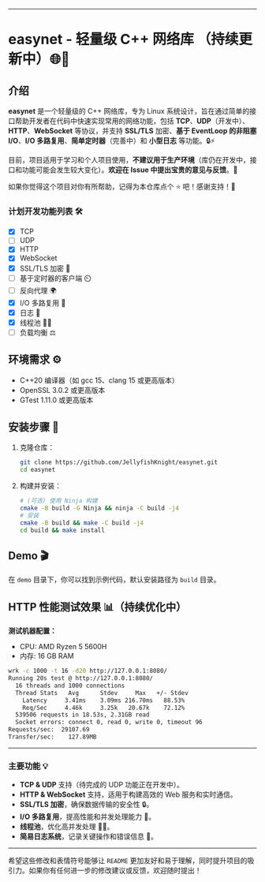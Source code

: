 
---

# easynet - 轻量级 C++ 网络库 （持续更新中）🌐🚀

## 介绍

**easynet** 是一个轻量级的 C++ 网络库，专为 Linux 系统设计，旨在通过简单的接口帮助开发者在代码中快速实现常用的网络功能，包括 **TCP**、**UDP**（开发中）、**HTTP**、**WebSocket** 等协议，并支持 **SSL/TLS** 加密、**基于 EventLoop 的非阻塞 I/O**、**I/O 多路复用**、**简单定时器**（完善中）和 **小型日志** 等功能。🔒⚡

目前，项目适用于学习和个人项目使用，**不建议用于生产环境**（库仍在开发中，接口和功能可能会发生较大变化）。**欢迎在 Issue 中提出宝贵的意见与反馈**。💬

如果你觉得这个项目对你有所帮助，记得为本仓库点个 ⭐️ 吧！感谢支持！🙏

### 计划开发功能列表 🛠️

- [x] TCP
- [ ] UDP
- [x] HTTP
- [x] WebSocket
- [x] SSL/TLS 加密 🔐
- [ ] 基于定时器的客户端 ⏲️
- [ ] 反向代理 🌍
- [x] I/O 多路复用 🔄
- [x] 日志 📝
- [x] 线程池 🏋️‍♂️
- [ ] 负载均衡 ⚖️

## 环境需求 ⚙️

- C++20 编译器（如 gcc 15、clang 15 或更高版本）
- OpenSSL 3.0.2 或更高版本
- GTest 1.11.0 或更高版本

## 安装步骤 🔧

1. 克隆仓库：
   ```bash
   git clone https://github.com/JellyfishKnight/easynet.git
   cd easynet
   ```

2. 构建并安装：
   ```bash
   # (可选) 使用 Ninja 构建
   cmake -B build -G Ninja && ninja -C build -j4
   # 安装
   cmake -B build && make -C build -j4
   cd build && make install
   ```

## Demo 🎬

在 `demo` 目录下，你可以找到示例代码，默认安装路径为 `build` 目录。

## HTTP 性能测试效果 📊（持续优化中）

**测试机器配置：**  
- CPU: AMD Ryzen 5 5600H  
- 内存: 16 GB RAM  

```bash
wrk -c 1000 -t 16 -d20 http://127.0.0.1:8080/
Running 20s test @ http://127.0.0.1:8080/
  16 threads and 1000 connections
  Thread Stats   Avg      Stdev     Max   +/- Stdev
    Latency     3.41ms    3.09ms 216.70ms   88.53%
    Req/Sec     4.46k     3.25k   20.67k    72.12%
  539506 requests in 18.53s, 2.31GB read
  Socket errors: connect 0, read 0, write 0, timeout 96
Requests/sec:  29107.69
Transfer/sec:    127.89MB
```

---

### 主要功能 💡

- **TCP & UDP** 支持（待完成的 UDP 功能正在开发中）。
- **HTTP & WebSocket** 支持，适用于构建高效的 Web 服务和实时通信。
- **SSL/TLS 加密**，确保数据传输的安全性 🔒。
- **I/O 多路复用**，提高性能和并发处理能力 🔄。
- **线程池**，优化高并发处理 🏋️‍♂️。
- **简易日志系统**，记录关键操作和错误信息 📝。

---

希望这些修改和表情符号能够让 `README` 更加友好和易于理解，同时提升项目的吸引力。如果你有任何进一步的修改建议或反馈，欢迎随时提出！